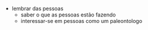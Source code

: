 - lembrar das pessoas
	- saber o que as pessoas estão fazendo
	- interessar-se  em pessoas como um paleontologo

